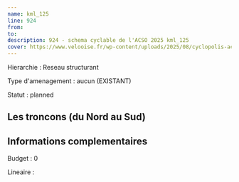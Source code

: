 ```yaml
---
name: kml_125 
line: 924
from: 
to:  
description: 924 - schema cyclable de l'ACSO 2025 kml_125 
cover: https://www.velooise.fr/wp-content/uploads/2025/08/cyclopolis-acso-924.jpg
---
```

Hierarchie : Reseau structurant

Type d'amenagement : aucun (EXISTANT)

Statut : planned

## Les troncons (du Nord au Sud)

## Informations complementaires

Budget  : 0 

Lineaire :

